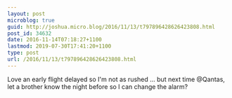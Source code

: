 ```yaml
---
layout: post
microblog: true
guid: http://joshua.micro.blog/2016/11/13/t797896428626423808.html
post_id: 34632
date: 2016-11-14T07:18:27+1100
lastmod: 2019-07-30T17:41:20+1100
type: post
url: /2016/11/13/t797896428626423808.html
---
```

Love an early flight delayed so I'm not as rushed ... but next time @Qantas, let a brother know the night before so I can change the alarm?
